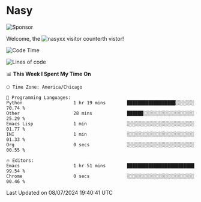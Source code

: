 # Nasy

<!--
<p align="center">
<img height="200" src="https://github-readme-stats.vercel.app/api?username=nasyxx&count_private=true&show_icons=true&theme=dracula&include_all_commits=true"/>
<img height="200" src="https://github-readme-stats.vercel.app/api/top-langs/?username=nasyxx&theme=dracula&hide=html,jupyter+notebook&count_private=true&show_icons=true"/>
</p>

  
----------------
-->

![Sponsor](https://img.shields.io/static/v1.svg?label=Sponsor&message=%E2%9D%A4&logo=GitHub&style=flat&color=pink)
 
Welcome, the ![nasyxx visitor counter](https://count.getloli.com/get/@nasyxx?theme=rule34)th vistor!
 
<!--START_SECTION:waka-->
![Code Time](http://img.shields.io/badge/Code%20Time-4%2C533%20hrs%2035%20mins-blue)

![Lines of code](https://img.shields.io/badge/From%20Hello%20World%20I%27ve%20Written-6.3%20million%20lines%20of%20code-blue)

📊 **This Week I Spent My Time On** 

```text
🕑︎ Time Zone: America/Chicago

💬 Programming Languages: 
Python                   1 hr 19 mins        ██████████████████░░░░░░░   70.74 % 
Other                    28 mins             ██████░░░░░░░░░░░░░░░░░░░   25.29 % 
Emacs Lisp               1 min               ░░░░░░░░░░░░░░░░░░░░░░░░░   01.77 % 
INI                      1 min               ░░░░░░░░░░░░░░░░░░░░░░░░░   01.33 % 
Org                      0 secs              ░░░░░░░░░░░░░░░░░░░░░░░░░   00.55 % 

🔥 Editors: 
Emacs                    1 hr 51 mins        █████████████████████████   99.54 % 
Chrome                   0 secs              ░░░░░░░░░░░░░░░░░░░░░░░░░   00.46 % 
```


 Last Updated on 08/07/2024 19:40:41 UTC
<!--END_SECTION:waka-->

<!-- ![visitors](https://visitor-badge.laobi.icu/badge?page_id=nasyxx.nasyxx) -->
